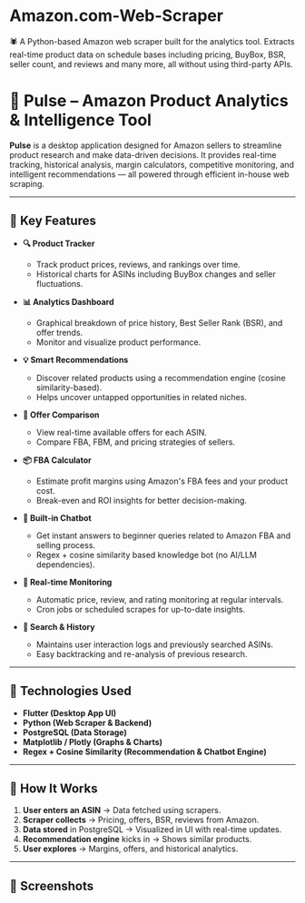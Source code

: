# Amazon.com-Web-Scraper
🕷️ A Python-based Amazon web scraper built for the analytics tool. Extracts real-time product data on schedule bases including pricing, BuyBox, BSR, seller count, and reviews and many more,  all without using third-party APIs.
# 🧠 Pulse – Amazon Product Analytics & Intelligence Tool

**Pulse** is a desktop application designed for Amazon sellers to streamline product research and make data-driven decisions. It provides real-time tracking, historical analysis, margin calculators, competitive monitoring, and intelligent recommendations — all powered through efficient in-house web scraping.

---

## 📌 Key Features

* **🔍 Product Tracker**

  * Track product prices, reviews, and rankings over time.
  * Historical charts for ASINs including BuyBox changes and seller fluctuations.

* **📊 Analytics Dashboard**

  * Graphical breakdown of price history, Best Seller Rank (BSR), and offer trends.
  * Monitor and visualize product performance.

* **💡 Smart Recommendations**

  * Discover related products using a recommendation engine (cosine similarity-based).
  * Helps uncover untapped opportunities in related niches.

* **🛒 Offer Comparison**

  * View real-time available offers for each ASIN.
  * Compare FBA, FBM, and pricing strategies of sellers.

* **📦 FBA Calculator**

  * Estimate profit margins using Amazon's FBA fees and your product cost.
  * Break-even and ROI insights for better decision-making.

* **🤖 Built-in Chatbot**

  * Get instant answers to beginner queries related to Amazon FBA and selling process.
  * Regex + cosine similarity based knowledge bot (no AI/LLM dependencies).

* **🔄 Real-time Monitoring**

  * Automatic price, review, and rating monitoring at regular intervals.
  * Cron jobs or scheduled scrapes for up-to-date insights.

* **📁 Search & History**

  * Maintains user interaction logs and previously searched ASINs.
  * Easy backtracking and re-analysis of previous research.

---

## 🧰 Technologies Used

* **Flutter (Desktop App UI)**
* **Python (Web Scraper & Backend)**
* **PostgreSQL (Data Storage)**
* **Matplotlib / Plotly (Graphs & Charts)**
* **Regex + Cosine Similarity (Recommendation & Chatbot Engine)**

---

## 🚀 How It Works

1. **User enters an ASIN** → Data fetched using scrapers.
2. **Scraper collects** → Pricing, offers, BSR, reviews from Amazon.
3. **Data stored** in PostgreSQL → Visualized in UI with real-time updates.
4. **Recommendation engine** kicks in → Shows similar products.
5. **User explores** → Margins, offers, and historical analytics.

---

## 🧪 Screenshots


